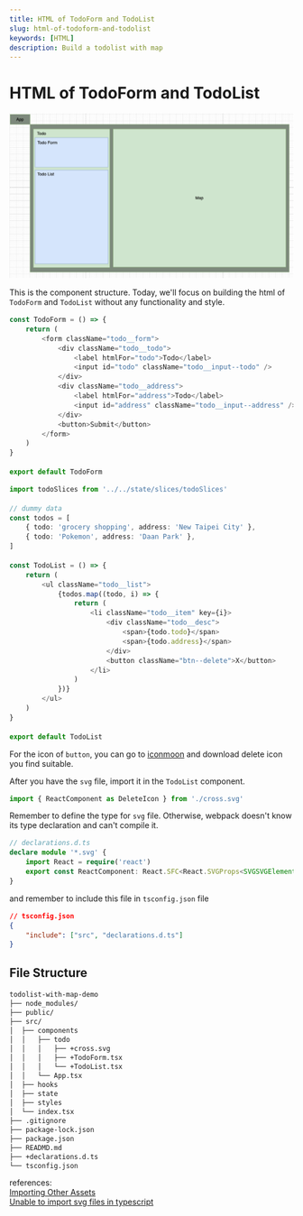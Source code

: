 ```yaml
---
title: HTML of TodoForm and TodoList
slug: html-of-todoform-and-todolist
keywords: [HTML]
description: Build a todolist with map
---
```


# HTML of TodoForm and TodoList

![component structure](./component.png)

This is the component structure. Today, we'll focus on building the html of `TodoForm` and `TodoList` without any functionality and style.

```ts
const TodoForm = () => {
    return (
        <form className="todo__form">
            <div className="todo__todo">
                <label htmlFor="todo">Todo</label>
                <input id="todo" className="todo__input--todo" />
            </div>
            <div className="todo__address">
                <label htmlFor="address">Todo</label>
                <input id="address" className="todo__input--address" />
            </div>
            <button>Submit</button>
        </form>
    )
}

export default TodoForm
```

```ts
import todoSlices from '../../state/slices/todoSlices'

// dummy data
const todos = [
    { todo: 'grocery shopping', address: 'New Taipei City' },
    { todo: 'Pokemon', address: 'Daan Park' },
]

const TodoList = () => {
    return (
        <ul className="todo__list">
            {todos.map((todo, i) => {
                return (
                    <li className="todo__item" key={i}>
                        <div className="todo__desc">
                            <span>{todo.todo}</span>
                            <span>{todo.address}</span>
                        </div>
                        <button className="btn--delete">X</button>
                    </li>
                )
            })}
        </ul>
    )
}

export default TodoList
```

For the icon of `button`, you can go to [iconmoon](https://icomoon.io/) and download delete icon you find suitable.

After you have the `svg` file, import it in the `TodoList` component.

```ts
import { ReactComponent as DeleteIcon } from './cross.svg'
```

Remember to define the type for `svg` file. Otherwise, webpack doesn't know its type declaration and can't compile it.

```ts
// declarations.d.ts
declare module '*.svg' {
    import React = require('react')
    export const ReactComponent: React.SFC<React.SVGProps<SVGSVGElement>>
}
```

and remember to include this file in `tsconfig.json` file

```json
// tsconfig.json
{
    "include": ["src", "declarations.d.ts"]
}
```

## File Structure

```text
todolist-with-map-demo
├── node_modules/
├── public/
├── src/
│  ├── components
│  │   ├── todo
│  │   │   ├── +cross.svg
│  │   │   ├── +TodoForm.tsx
│  │   │   └── +TodoList.tsx
│  │   └── App.tsx
│  ├── hooks
│  ├── state
│  ├── styles
│  └── index.tsx
├── .gitignore
├── package-lock.json
├── package.json
├── READMD.md
├── +declarations.d.ts
└── tsconfig.json
```

references:  
[Importing Other Assets](https://webpack.js.org/guides/typescript/#importing-other-assets)  
[Unable to import svg files in typescript](https://stackoverflow.com/questions/44717164/unable-to-import-svg-files-in-typescript)
